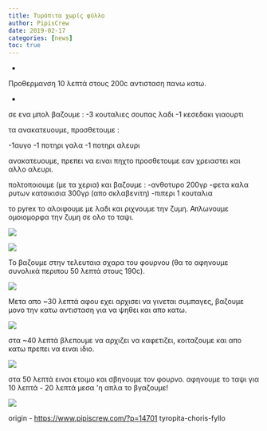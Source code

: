```yaml
---
title: Τυρόπιτα χωρίς φύλλο
author: PipisCrew
date: 2019-02-17
categories: [news]
toc: true
---
```


*
Προθερμανση 10 λεπτά στους 200c αντισταση πανω κατω.

*
σε ενα μπολ βαζουμε : 
-3 κουταλιες σουπας λαδι
-1 κεσεδακι γιαουρτι

τα ανακατευουμε, προσθετουμε : 

-1αυγο
-1 ποτηρι γαλα
-1 ποτηρι αλευρι

ανακατευουμε, πρεπει να ειναι πηχτο προσθετουμε εαν χρειαστει και αλλο αλευρι.

πολτοποιουμε (με τα χερια) και βαζουμε : 
-ανθοτυρο 200γρ
-φετα καλα ρυτων κατσικισια 300γρ (απο σκλαβενιτη)
-πιπερι 1 κουταλια

το pyrex το αλοιφουμε με λαδι και ριχνουμε την ζυμη. Απλωνουμε ομοιομορφα την ζυμη σε ολο το ταψι.

[![](https://i.imgur.com/VgtF1SX.jpg)](https://i.imgur.com/VgtF1SX.jpg)

[![](https://i.imgur.com/e8i9z7X.jpg)](https://i.imgur.com/e8i9z7X.jpg)

Το βαζουμε στην τελευταια σχαρα του φουρνου (θα το αφηνουμε συνολικά περιπου 50 λεπτά στους 190c).

[![](https://i.imgur.com/s7Er0sn.jpg)](https://i.imgur.com/s7Er0sn.jpg)

Μετα απο ~30 λεπτά αφου εχει αρχισει να γινεται συμπαγες, βαζουμε μονο την κατω αντισταση για να ψηθει και απο κατω.

[![](https://i.imgur.com/P63UQSe.jpg)](https://i.imgur.com/P63UQSe.jpg)

στα ~40 λεπτά βλεπουμε να αρχιζει να καφετιζει, κοιταζουμε και απο κατω πρεπει να ειναι ιδιο.

[![](https://i.imgur.com/OvGXhbB.jpg)](https://i.imgur.com/OvGXhbB.jpg)

στα 50 λεπτά ειναι ετοιμο και σβηνουμε τον φουρνο. αφηνουμε το ταψι για 10 λεπτά - 20 λεπτά μεσα 'η απλα το βγαζουμε!

[![](https://i.imgur.com/EJNO6T0.jpg)](https://i.imgur.com/EJNO6T0.jpg)

origin - https://www.pipiscrew.com/?p=14701 tyropita-choris-fyllo